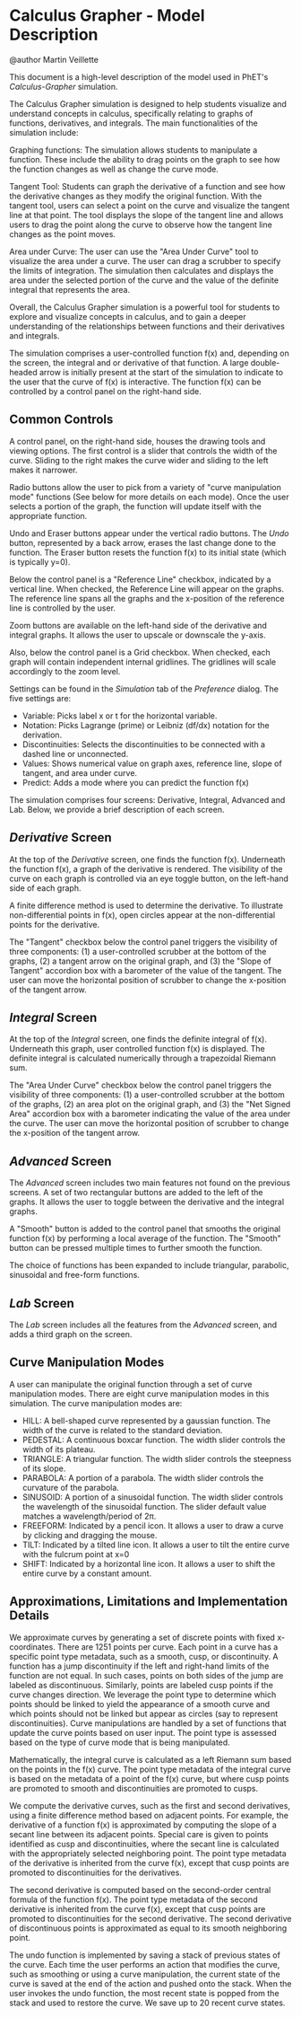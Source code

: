 # Calculus Grapher - Model Description

@author Martin Veillette

This document is a high-level description of the model used in PhET's _Calculus-Grapher_ simulation.

The Calculus Grapher simulation is designed to help students visualize and understand concepts in calculus, specifically
relating to graphs of functions, derivatives, and integrals. The main functionalities of the simulation include:

Graphing functions: The simulation allows students to manipulate a function. These include the ability to drag points on
the graph to see how the function changes as well as change the curve mode.

Tangent Tool: Students can graph the derivative of a function and see how the derivative changes as they modify the
original function. With the tangent tool, users can select a point on the curve and visualize the tangent line at that
point. The tool displays the slope of the tangent line and allows users to drag the point along the curve to observe how
the tangent line changes as the point moves.

Area under Curve: The user can use the "Area Under Curve" tool to visualize the area under a curve. The user can drag a
scrubber to specify the limits of integration. The simulation then calculates and displays the area under the selected
portion of the curve and the value of the definite integral that represents the area.

Overall, the Calculus Grapher simulation is a powerful tool for students to explore and visualize concepts in calculus,
and to gain a deeper understanding of the relationships between functions and their derivatives and integrals.

The simulation comprises a user-controlled function f(x) and, depending on the screen, the integral and or derivative of
that function. A large double-headed arrow is initially
present at the start of the simulation to indicate to the user that the curve of f(x) is interactive. The function f(x)
can be controlled by a control panel on the right-hand side.

## Common Controls

A control panel, on the right-hand side, houses the drawing tools and viewing options. The first control is a slider
that controls the width of the curve. Sliding to the right makes the curve wider and sliding to the left makes it
narrower.

Radio buttons allow the user to pick from a variety of "curve manipulation mode" functions (See below for more details
on each mode). Once the user selects a portion of the graph, the function will update itself with the appropriate
function.

Undo and Eraser buttons appear under the vertical radio buttons. The _Undo_ button, represented by a back arrow, erases
the last change done to the function. The Eraser button resets the function f(x) to its initial state (which is
typically y=0).

Below the control panel is a "Reference Line" checkbox, indicated by a vertical line. When checked, the Reference Line
will
appear on the graphs. The reference line spans all the graphs and the x-position of the reference line is controlled
by the user.

Zoom buttons are available on the left-hand side of the derivative and integral graphs.
It allows the user to upscale or downscale the y-axis.

Also, below the control panel is a Grid checkbox. When checked, each graph will contain independent internal gridlines.
The
gridlines will scale accordingly to the zoom level.

Settings can be found in the _Simulation_ tab of the _Preference_ dialog. The five settings are:
- Variable: Picks label x or t for the horizontal variable.
- Notation: Picks Lagrange (prime) or Leibniz (df/dx) notation for the derivation.
- Discontinuities: Selects the discontinuities to be connected with a dashed line or unconnected.
- Values: Shows numerical value on graph axes, reference line, slope of tangent, and area under curve.
- Predict: Adds a mode where you can predict the function f(x)

The simulation comprises four screens: Derivative, Integral, Advanced and Lab. Below, we provide a brief description of
each screen.

## _Derivative_ Screen

At the top of the _Derivative_ screen, one finds the function f(x). Underneath the function f(x), a graph of the
derivative is rendered. The visibility of the curve on each graph is controlled via an eye toggle button, on the
left-hand side of each graph.

A finite difference method is used to determine the derivative. To illustrate non-differential points in f(x), open
circles appear at the non-differential points for the derivative.

The "Tangent" checkbox below the control panel triggers the visibility of three components: (1) a user-controlled
scrubber at the bottom of the graphs, (2) a tangent arrow on the original graph, and (3) the "Slope of Tangent"
accordion box with a barometer of the value of the tangent. The user can move the horizontal position of scrubber to
change the x-position of the tangent arrow.

## _Integral_ Screen

At the top of the _Integral_ screen, one finds the definite integral of f(x). Underneath this graph, user controlled
function f(x) is displayed. The definite integral is calculated numerically through a trapezoidal Riemann sum.

The "Area Under Curve" checkbox below the control panel triggers the visibility of three components: (1) a
user-controlled scrubber at the bottom of the graphs, (2) an area plot on the original graph, and (3) the "Net Signed
Area" accordion box with a barometer indicating the value of the area under the curve. The user can move the horizontal
position of scrubber to change the x-position of the tangent arrow.

## _Advanced_ Screen

The _Advanced_ screen includes two main features not found on the previous screens. A set of two rectangular buttons are
added to the left of the graphs. It allows the user to toggle between the derivative and the integral graphs.

A "Smooth" button is added to the control panel that smooths the original function f(x) by performing a local average of
the function. The "Smooth" button can be pressed multiple times to further smooth the function.

The choice of functions has been expanded to include triangular, parabolic, sinusoidal and free-form
functions.

## _Lab_ Screen

The _Lab_ screen includes all the features from the _Advanced_ screen, and adds a third graph on the screen.

## Curve Manipulation Modes

A user can manipulate the original function through a set of curve manipulation modes. There are eight curve
manipulation modes in this simulation. The curve manipulation modes are:

- HILL: A bell-shaped curve represented by a gaussian function. The width of the curve is related to the standard
  deviation.
- PEDESTAL: A continuous boxcar function. The width slider controls the width of its plateau.
- TRIANGLE: A triangular function. The width slider controls the steepness of its slope.
- PARABOLA: A portion of a parabola. The width slider controls the curvature of the parabola.
- SINUSOID: A portion of a sinusoidal function. The width slider controls the wavelength of the sinusoidal function. The
  slider default value matches a wavelength/period of 2π.
- FREEFORM: Indicated by a pencil icon. It allows a user to draw a curve by clicking and dragging the mouse.
- TILT: Indicated by a tilted line icon. It allows a user to tilt the entire curve with the fulcrum point at x=0
- SHIFT: Indicated by a horizontal line icon. It allows a user to shift the entire curve by a constant amount.

## Approximations, Limitations and Implementation Details

We approximate curves by generating a set of discrete points with fixed x-coordinates. There are 1251 points per curve.
Each point in a curve has a specific point type metadata, such as a smooth, cusp, or discontinuity. A function has a
jump discontinuity if the left and right-hand limits of the function are not equal. In such cases, points on both sides
of the jump are labeled as discontinuous.
Similarly, points are labeled cusp points if the curve changes direction. We leverage the point type to determine which
points should be linked to yield the appearance of a smooth curve and which points should not be linked but appear as
circles (say to represent discontinuities). Curve manipulations are handled by a set of functions that update the curve
points based on user input. The point type is assessed based on the type of curve mode that is being manipulated.

Mathematically, the integral curve is calculated as a left Riemann sum based on the points in the f(x) curve. The point
type metadata of the integral curve is based on the metadata of a point of the f(x) curve, but where cusp points are
promoted to smooth and discontinuities are promoted to cusps.

We compute the derivative curves, such as the first and second derivatives, using a finite difference method based on
adjacent points. For example, the derivative of a function f(x) is approximated by computing the slope of a secant line
between its adjacent points. Special care is given to points identified as cusp and discontinuities, where the secant
line is calculated with the appropriately selected neighboring point. The point type metadata of the derivative is
inherited from the curve f(x), except that cusp points are promoted to discontinuities for the derivatives.

The second derivative is computed based on the second-order central formula of the function f(x). The point type
metadata of the second derivative is inherited from the curve f(x), except that cusp points are promoted to
discontinuities for the second derivative. The second derivative of discontinuous points is approximated as equal to its
smooth neighboring point.

The undo function is implemented by saving a stack of previous states of the curve. Each time the user performs an
action that modifies the curve, such as smoothing or using a curve manipulation, the current state of the curve is saved
at the end of the action and pushed onto the stack. When the user invokes the undo function, the most recent state is
popped from the stack and used to restore the curve. We save up to 20 recent curve states.  
